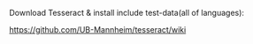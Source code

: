 Download Tesseract & install include test-data(all of languages):

https://github.com/UB-Mannheim/tesseract/wiki